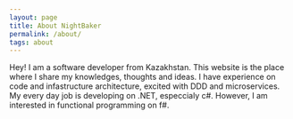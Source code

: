 ```yaml
---
layout: page
title: About NightBaker
permalink: /about/
tags: about
---
```


Hey! I am a software developer from Kazakhstan. This website is the place where I share my knowledges, thoughts and ideas.
I have experience on code and infastructure architecture, excited with DDD and microservices.
My every day job is developing on .NET, especcialy c#. However, I am interested in functional programming on f#.
